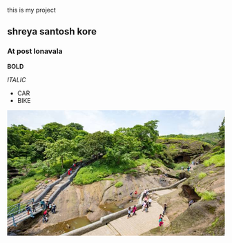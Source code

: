 this is my project

## shreya santosh kore

### At post lonavala

**BOLD**

*ITALIC*

- CAR
- BIKE

![alt text](<img/sanjay gandhi national park.jpg>)